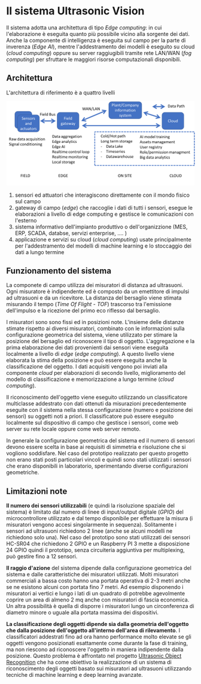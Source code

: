# Il sistema Ultrasonic Vision

Il sistema adotta una architettura di tipo _Edge computing_: in cui l'elaborazione è eseguita quanto più possibile vicino alla sorgente dei dati. Anche la componente di intelligenza è eseguita sul campo  per la parte di inverenza (_Edge AI_), mentre l'addestramento dei modelli è eseguito su cloud (_cloud computing_) oppure su server raggiugibili tramite rete LAN/WAN (_fog computing_) per sfruttare le maggiori risorse computazionali disponibili.

## Architettura 
L'architettura di riferimento è a quattro livelli

![image-20201229054638716](../media/architecture_field_edge_fog_cloud_with_task.png)

1. sensori ed attuatori che interagiscono direttamente con il mondo fisico sul campo
2. gateway di campo (_edge_) che raccoglie i dati di tutti i sensori, esegue le elaborazioni a livello di edge computing e gestisce le comunicazioni con l'esterno
3. sistema informativo dell'impianto produttivo o dell'organizzione (MES, ERP, SCADA, databse, servizi enterprise, .... )
4. applicazione e servizi su cloud (_cloud computing_) usate principalmente per l'addestramento del modelli di machine learning e lo stoccaggio dei dati a lungo termine


## Funzionamento del sistema

La componete di campo utilizza dei misuratori di distanza ad ultrasuoni. Ogni misuratore è indipendente ed è composto da un emettitore di impulsi ad ultrasuoni e da un ricevitore. La distanza del bersaglio viene stimata misurando il tempo (_Time Of Flight - TOF_) trascorso tra l'emissione dell'impulso e la ricezione del primo eco riflesso dal bersaglio.

I misuratori sono sono fissi ed in posizioni note. L'insieme delle distanze stimate rispetto ai diversi misuratori, combinato con le informazioni sulla configurazione geometrica del sistema,  viene utilizzato per stimare la posizione del bersaglio ed riconoscere  il tipo di oggetto. L'aggregazione e la prima elaborazione dei dati provenienti dai sensori viene eseguita localmente a livello di _edge_ (_edge computing_). A questo livello viene elaborata la stima della posizione e può essere eseguita anche la classificazione del oggetto. I dati acquisiti vengono poi inviati alla componente _cloud_ per elaborazioni di secondo livello, miglioramento del modello di classificazione e memorizzazione a lungo termine (_cloud computing_).

Il riconoscimento dell'oggetto viene eseguito utilizzando un classificatore multiclasse addestrato con dati ottenuti da misurazioni precedentemente eseguite con il sistema nella stessa configurazione (numero e posizione dei sensori) su oggetti noti a priori. Il classificatore può essere eseguito localmente sul dispositivo di campo che gestisce i sensori, come web server su rete locale oppure come web server remoto. 

In generale la configurazione geometrica del sistema ed il numero di sensori devono essere scelta in base ai requisiti di simmetria e risoluzione che si vogliono soddisfare. Nel caso del prototipo realizzato per questo progetto non erano stati posti  particolari vincoli e quindi sono stati utilizzati i sensori che erano disponibili in laboratorio, sperimentando diverse configurazioni geometriche. 

## Limitazioni note

**Il numero dei sensori utilizzabili** (e quindi la risoluzione spaziale del sistema) è limitato dal numero di linee di input/output digitale (_GPIO_)  del microcontrollore utilizzato e dal tempo disponibile per effettuare la misura (i misuratori vengono accesi singolarmente in sequenza). Solitamente i sensori ad ultrasuoni richiedono 2 linee (anche se alcuni modelli ne richiedono solo una). Nel caso del prototipo sono stati utilizzati dei sensori HC-SR04 che richiedono 2 GPIO e un Raspberry PI 3 mette a disposizione 24 GPIO quindi il prototipo, senza circuiteria aggiuntiva per multiplexing, può gestire fino a 12 sensori.

**Il raggio d'azione** del sistema dipende dalla configurazione geometrica del sistema e dalle caratteristiche dei misuratori utilizzati. Molti misuratori commerciali a bassa costo hanno una portata operativa di 2-3 metri anche se ne esistono alcuni con portata fino 7 metri.  Ad esempio disponendo i misuratori ai vertici e lungo i lati di un quadrato di potrebbe agevolmente coprire un area di almeno 2 mq anche con misuratori di fascia economica. Un altra possibilità è quella di disporre i misuratori lungo un circonferenza di diametro minore o uguale alla portata massima dei dispositivi.

**La classificazione degli oggetti dipende sia dalla geometria dell'oggetto che dalla posizione dell'oggetto all'interno dell'area di rilevamento**.  I classificatori addestrati fino ad ora hanno performance molto elevate se gli oggetti vengono posizionati esattamente come durante la fase di training, ma non riescono ad riconoscere l'oggetto in maniera indipendente dalla posizione. Questo problema è affrontato nel progetto [Ultrasonic Object Recognition](https://github.com/emanbuc/ultrasonic-object-recognition) che ha come obiettivo la realizzazione di un sistema di riconoscimento degli oggetti basato sui misuratori ad ultrasuoni utilizzando tecniche di machine learning e deep learning avanzate.
